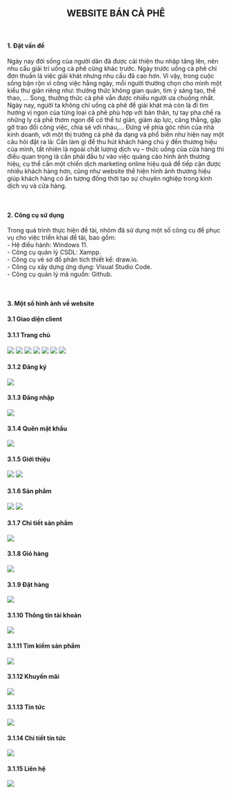 <h2 align="center">WEBSITE BÁN CÀ PHÊ</h2>
<br>
<h4>1. Đặt vấn đề</h4>
<p>Ngày nay đời sống của người dân đã được cải thiện thu nhập tăng lên, nên nhu cầu giải trí uống cà phê cũng khác trước. Ngày trước uống cà phê chỉ đơn thuần là việc giải khát nhưng nhu cầu đã cao hơn. Vì vậy, trong cuộc sống bận rộn vì công việc hằng ngày, mỗi người thường chọn cho mình một kiểu thư giãn riêng như: thưởng thức không gian quán, tìm ý sáng tạo, thể thao, … Song, thưởng thức cà phê vẫn được nhiều người ưa chuộng nhất. Ngày nay, người ta không chỉ uống cà phê để giải khát mà còn là đi tìm hương vị ngon của từng loại cà phê phù hợp với bản thân, tự tay pha chế ra những ly cà phê thơm ngon để có thể tư giản, giảm áp lực, căng thẳng, gặp gỡ trao đổi công việc, chia sẻ với nhau,… Đứng về phía góc nhìn của nhà kinh doanh, với một thị trường cà phê đa dạng và phổ biến như hiện nay một câu hỏi đặt ra là: Cần làm gì để thu hút khách hàng chú ý đến thương hiệu của mình, tất nhiên là ngoài chất lượng dịch vụ – thức uống của cửa hàng thì điều quan trọng là cần phải đầu tư vào việc quảng cáo hình ảnh thương hiệu, cụ thể cần một chiến dịch marketing online hiệu quả để tiếp cận được nhiều khách hàng hơn, cũng như website thể hiện hình ảnh thương hiệu giúp khách hàng có ấn tượng đồng thời tạo sự chuyên nghiệp trong kinh dịch vụ và cửa hàng.</p>
<br>
<h4>2. Công cụ sử dụng</h4>
<p>
Trong quá trình thực hiện đề tài, nhóm đã sử dụng một số công cụ để phục vụ cho việc triển khai đề tài, bao gồm: <br>
-	Hệ điều hành: Windows 11.<br>
-	Công cụ quản lý CSDL: Xampp.<br>
-	Công cụ vẽ sơ đồ phân tích thiết kế: draw.io.<br>
-	Công cụ xây dựng ứng dụng: Visual Studio Code.<br>
-	Công cụ quản lý mã nguồn: Github.<br>
</p>
<br>
<h4>3. Một số hình ảnh về website</h4>
<h4>3.1 Giao diện client</h4>
<h4>3.1.1 Trang chủ</h4>
<img src="images/TC1.png" />
<img src="images/TC2.png" />
<img src="images/TC3.png" />
<img src="images/TC4.png" />
<img src="images/TC5.png" />
<img src="images/TC6.png" />
<img src="images/TC7.png" />
<h4>3.1.2 Đăng ký</h4>
<img src="images/DK.png" />
<h4>3.1.3 Đăng nhập</h4>
<img src="images/DN.png" />
<h4>3.1.4 Quên mật khẩu</h4>
<img src="images/QMK.png" />
<h4>3.1.5 Giới thiệu</h4>
<img src="images/GT1.png" />
<img src="images/GT2.png" />
<h4>3.1.6 Sản phẩm</h4>
<img src="images/SP1.png" />
<img src="images/SP2.png" />
<h4>3.1.7 Chi tiết sản phẩm</h4>
<img src="images/CTSP.png" />
<h4>3.1.8 Giỏ hàng</h4>
<img src="images/GH.png" />
<h4>3.1.9 Đặt hàng</h4>
<img src="images/DH.png" />
<h4>3.1.10 Thông tin tài khoản</h4>
<img src="images/TTTK.png" />
<h4>3.1.11 Tìm kiếm sản phẩm</h4>
<img src="images/TKSP.png" />
<h4>3.1.12 Khuyến mãi</h4>
<img src="images/KM.png" />
<h4>3.1.13 Tin tức</h4>
<img src="images/TT.png" />
<h4>3.1.14 Chi tiết tin tức</h4>
<img src="images/CTTT.png" />
<h4>3.1.15 Liên hệ</h4>
<img src="images/LH.png" />